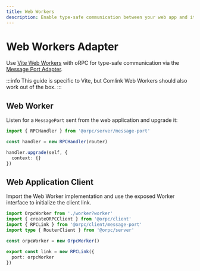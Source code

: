 ```yaml
---
title: Web Workers
description: Enable type-safe communication between your web app and its Web Worker.
---
```


# Web Workers Adapter

Use [Vite Web Workers](https://vite.dev/guide/features.html#web-workers) with oRPC for type-safe communication via the [Message Port Adapter](/docs/adapters/message-port).

:::info
This guide is specific to Vite, but Comlink Web Workers should also work out of the box.
:::

## Web Worker

Listen for a `MessagePort` sent from the web application and upgrade it:

```ts
import { RPCHandler } from '@orpc/server/message-port'

const handler = new RPCHandler(router)

handler.upgrade(self, {
  context: {}
})
```

## Web Application Client

Import the Web Worker implementation and use the exposed Worker interface to initialize the client link.

```ts
import OrpcWorker from './worker?worker'
import { createORPCClient } from '@orpc/client'
import { RPCLink } from '@orpc/client/message-port'
import type { RouterClient } from '@orpc/server'

const orpcWorker = new OrpcWorker()

export const link = new RPCLink({
  port: orpcWorker
})
```
